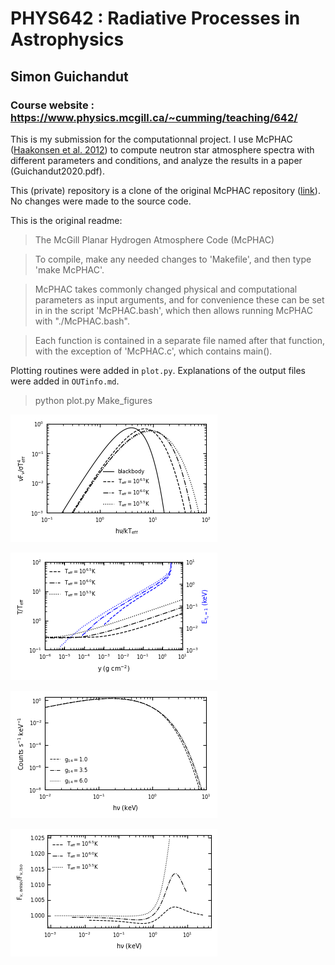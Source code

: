 # PHYS642 : Radiative Processes in Astrophysics
## Simon Guichandut
### Course website : https://www.physics.mcgill.ca/~cumming/teaching/642/

This is my submission for the computationnal project. I use McPHAC ([Haakonsen et al. 2012](https://ui.adsabs.harvard.edu/abs/2012ApJ...749...52H/abstract)) 
to compute neutron star atmosphere spectra with different parameters and conditions, and analyze the results in a paper (Guichandut2020.pdf).

This (private) repository is a clone of the original McPHAC repository ([link](https://github.com/McPHAC/McPHAC)). No changes were made to the source code.

This is the original readme: 

> The McGill Planar Hydrogen Atmosphere Code (McPHAC)

> To compile, make any needed changes to 'Makefile', and then type 'make McPHAC'.

> McPHAC takes commonly changed physical and computational parameters as
input arguments, and for convenience these can be set in in the script
'McPHAC.bash', which then allows running McPHAC with "./McPHAC.bash".

> Each function is contained in a separate file named after that
function, with the exception of 'McPHAC.c', which contains main().

Plotting routines were added in `plot.py`. Explanations of the output files were added in `OUTinfo.md`.

> python plot.py Make_figures

![](/figures/fig1.png)

![](/figures/fig2.png)

![](/figures/fig3.png) 

![](/figures/fig4.png) 
